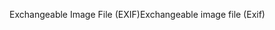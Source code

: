 <span data-ttu-id="e3214-101">Exchangeable Image File (EXIF)</span><span class="sxs-lookup"><span data-stu-id="e3214-101">Exchangeable image file (Exif)</span></span>